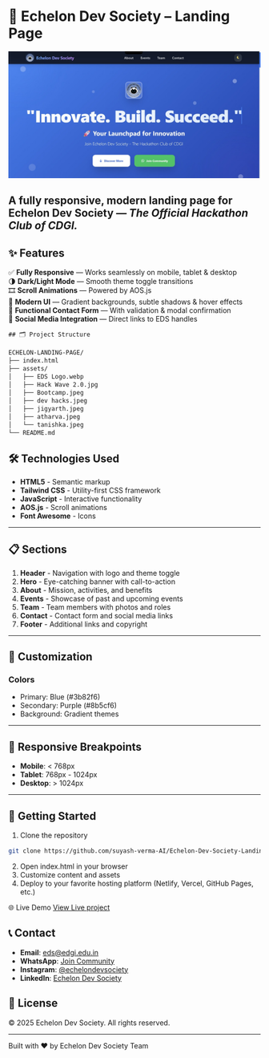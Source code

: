 # 🚀 Echelon Dev Society – Landing Page

<p align="center">
  <img src="assets/preview.jpg" alt="Echelon Dev Society Landing Page" width="800"/>
</p>

## A **fully responsive, modern landing page** for **Echelon Dev Society** — _The Official Hackathon Club of CDGI._

## ✨ Features

✅ **Fully Responsive** — Works seamlessly on mobile, tablet & desktop  
🌗 **Dark/Light Mode** — Smooth theme toggle transitions  
🎞️ **Scroll Animations** — Powered by AOS.js  
🎨 **Modern UI** — Gradient backgrounds, subtle shadows & hover effects  
💬 **Functional Contact Form** — With validation & modal confirmation  
🔗 **Social Media Integration** — Direct links to EDS handles

```
## 🗂️ Project Structure

ECHELON-LANDING-PAGE/
├── index.html
├── assets/
│   ├── EDS Logo.webp
│   ├── Hack Wave 2.0.jpg
│   ├── Bootcamp.jpeg
│   ├── dev hacks.jpeg
│   ├── jigyarth.jpeg
│   ├── atharva.jpeg
│   └── tanishka.jpeg
└── README.md
```

## 🛠️ Technologies Used

- **HTML5** - Semantic markup
- **Tailwind CSS** - Utility-first CSS framework
- **JavaScript** - Interactive functionality
- **AOS.js** - Scroll animations
- **Font Awesome** - Icons

---

## 📋 Sections

1. **Header** - Navigation with logo and theme toggle
2. **Hero** - Eye-catching banner with call-to-action
3. **About** - Mission, activities, and benefits
4. **Events** - Showcase of past and upcoming events
5. **Team** - Team members with photos and roles
6. **Contact** - Contact form and social media links
7. **Footer** - Additional links and copyright

---

## 🎨 Customization

### Colors

- Primary: Blue (#3b82f6)
- Secondary: Purple (#8b5cf6)
- Background: Gradient themes

---

## 📱 Responsive Breakpoints

- **Mobile**: < 768px
- **Tablet**: 768px - 1024px
- **Desktop**: > 1024px

---

## 🚀 Getting Started

1. Clone the repository

```bash
git clone https://github.com/suyash-verma-AI/Echelon-Dev-Society-Landing-Page.git
```

2. Open index.html in your browser
3. Customize content and assets
4. Deploy to your favorite hosting platform (Netlify, Vercel, GitHub Pages, etc.)

🌐 Live Demo
[View Live project](https://echelon-dev-society.netlify.app/)

## 📞 Contact

- **Email**: eds@edgi.edu.in
- **WhatsApp**: [Join Community](https://chat.whatsapp.com/D2Qx7lofeFnLre9gsAU4mW)
- **Instagram**: [@echelondevsociety](https://www.instagram.com/echelondevsociety)
- **LinkedIn**: [Echelon Dev Society](https://www.linkedin.com/company/echelondevsociety)

## 📄 License

© 2025 Echelon Dev Society. All rights reserved.

---

Built with ❤️ by Echelon Dev Society Team
